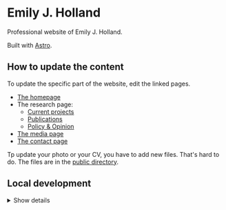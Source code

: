 # Emily J. Holland

Professional website of Emily J. Holland.

Built with [Astro](https://astro.build/).

## How to update the content

To update the specific part of the website, edit the linked pages.

- [The homepage](https://github.com/tynandebold/emilyjholland/blob/main/src/data/site-config.ts)
- The research page:
  - [Current projects](https://github.com/tynandebold/emilyjholland/blob/main/src/pages/research/index.astro)
  - [Publications](https://github.com/tynandebold/emilyjholland/blob/main/src/content/research/publications.json)
  - [Policy & Opinion](https://github.com/tynandebold/emilyjholland/blob/main/src/content/research/policy-opinion.json)
- [The media page](https://github.com/tynandebold/emilyjholland/blob/main/src/content/media/media.json)
- [The contact page](https://github.com/tynandebold/emilyjholland/blob/main/src/content/pages/contact.md)

Tp update your photo or your CV, you have to add new files. That's hard to do. The files are in the [public directory](https://github.com/tynandebold/emilyjholland/tree/main/public).

## Local development

<details>
  <summary>Show details</summary>

All commands are run from the root of the project, from a terminal:

| Command                   | Action                                           |
| :------------------------ | :----------------------------------------------- |
| `npm install`             | Installs dependencies                            |
| `npm run dev`             | Starts local dev server at `localhost:4321`      |
| `npm run build`           | Build your production site to `./dist/`          |
| `npm run preview`         | Preview your build locally, before deploying     |
| `npm run astro ...`       | Run CLI commands like `astro add`, `astro check` |
| `npm run astro -- --help` | Get help using the Astro CLI                     |

</details>
